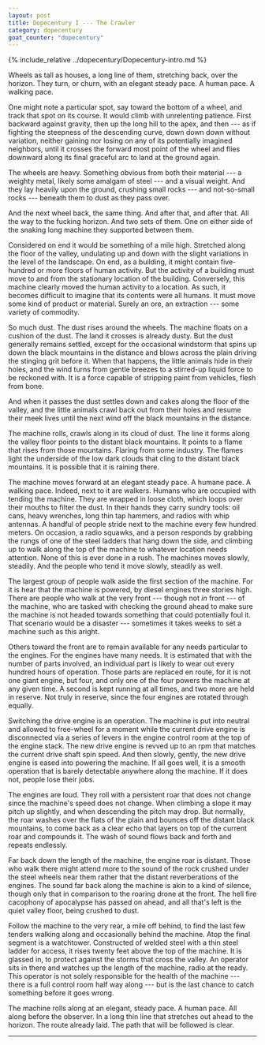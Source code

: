 ```yaml
---
layout: post
title: Dopecentury I --- The Crawler
category: dopecentury
goat_counter: "dopecentury" 
---
```


{% include_relative ../dopecentury/Dopecentury-intro.md %}


Wheels as tall as houses, a long line of them, stretching back, over the horizon. They turn, or churn, with an elegant steady pace. A human pace. A walking pace. 

One might note a particular spot, say toward the bottom of a wheel, and track that spot on its course. It would climb with unrelenting patience. First backward against gravity, then up the long hill to the apex, and then --- as if fighting the steepness of the descending curve, down down down without variation, neither gaining nor losing on any of its potentially imagined neighbors, until it crosses the forward most point of the wheel and flies downward along its final graceful arc to land at the ground again.

The wheels are heavy. Something obvious from both their material --- a weighty metal, likely some amalgam of steel --- and a visual weight. And they lay heavily upon the ground, crushing small rocks --- and not-so-small rocks --- beneath them to dust as they pass over.

And the next wheel back, the same thing. And after that, and after that. All the way to the fucking horizon. And two sets of them. One on either side of the snaking long machine they supported between them. 

Considered on end it would be something of a mile high. Stretched along the floor of the valley, undulating up and down with the slight variations in the level of the landscape. On end, as a building, it might contain five-hundred or more floors of human activity. But the activity of a building must move to and from the stationary location of the building. Conversely, this machine clearly moved the human activity to a location. As such, it becomes difficult to imagine that its contents were all humans. It must move some kind of product or material. Surely an ore, an extraction --- some variety of commodity.

So much dust. The dust rises around the wheels. The machine floats on a cushion of the dust. The land it crosses is already dusty. But the dust generally remains settled, except for the occasional windstorm that spins up down the black mountains in the distance and blows across the plain driving the stinging grit before it. When that happens, the little animals hide in their holes, and the wind turns from gentle breezes to a stirred-up liquid force to be reckoned with. It is a force capable of stripping paint from vehicles, flesh from bone.

And when it passes the dust settles down and cakes along the floor of the valley, and the little animals crawl back out from their holes and resume their meek lives until the next wind off the black mountains in the distance.

The machine rolls, crawls along in its cloud of dust. The line it forms along the valley floor points to the distant black mountains. It points to a flame that rises from those mountains. Flaring from some industry. The flames light the underside of the low dark clouds that cling to the distant black mountains. It is possible that it is raining there.

[//]: # (I like the repetition here. This feels like a direct influence of Dopesmoker.)

The machine moves forward at an elegant steady pace. A humane pace. A walking pace. Indeed, next to it are walkers. Humans who are occupied with tending the machine. They are wrapped in loose cloth, which loops over their mouths to filter the dust. In their hands they carry sundry tools: oil cans, heavy wrenches, long thin tap hammers, and radios with whip antennas. A handful of people stride next to the machine every few hundred meters. On occasion, a radio squawks, and a person responds by grabbing the rungs of one of the steel ladders that hang down the side, and climbing up to walk along the top of the machine to whatever location needs attention. None of this is ever done in a rush. The machines moves slowly, steadily. And the people who tend it move slowly, steadily as well.

The largest group of people walk aside the first section of the machine. For it is hear that the machine is powered, by diesel engines three stories high. There are people who walk at the very front --- though not _in_ front --- of the machine, who are tasked with checking the ground ahead to make sure the machine is not headed towards something that could potentially foul it. That scenario would be a disaster --- sometimes it takes weeks to set a machine such as this aright.

Others toward the front are to remain available for any needs particular to the engines. For the engines have many needs. It is estimated that with the number of parts involved, an individual part is likely to wear out every hundred hours of operation. Those parts are replaced en route, for it is not one giant engine, but four, and only one of the four powers the machine at any given time. A second is kept running at all times, and two more are held in reserve. Not truly in reserve, since the four engines are rotated through equally.

Switching the drive engine is an operation. The machine is put into neutral and allowed to free-wheel for a moment while the current drive engine is disconnected via a series of levers in the engine control room at the top of the engine stack. The new drive engine is revved up to an rpm that matches the current drive shaft spin speed. And then slowly, gently, the new drive engine is eased into powering the machine. If all goes well, it is a smooth operation that is barely detectable anywhere along the machine. If it does not, people lose their jobs.

The engines are loud. They roll with a persistent roar that does not change since the machine's speed does not change. When climbing a slope it may pitch up slightly, and when descending the pitch may drop. But normally, the roar washes over the flats of the plain and bounces off the distant black mountains, to come back as a clear echo that layers on top of the current roar and compounds it. The wash of sound flows back and forth and repeats endlessly.

Far back down the length of the machine, the engine roar is distant. Those who walk there might attend more to the sound of the rock crushed under the steel wheels near them rather that the distant reverberations of the engines. The sound far back along the machine is akin to a kind of silence, though only that in comparison to the roaring drone at the front. The hell fire cacophony of apocalypse has passed on ahead, and all that's left is the quiet valley floor, being crushed to dust.

Follow the machine to the very rear, a mile off behind, to find the last few tenders walking along and occasionally behind the machine. Atop the final segment is a watchtower. Constructed of welded steel with a thin steel ladder for access, it rises twenty feet above the top of the machine. It is glassed in, to protect against the storms that cross the valley. An operator sits in there and watches up the length of the machine, radio at the ready. This operator is not solely responsible for the health of the machine --- there is a full control room half way along --- but is the last chance to catch something before it goes wrong.

The machine rolls along at an elegant, steady pace. A human pace. All along before the observer. In a long thin line that stretches out ahead to the horizon. The route already laid. The path that will be followed is clear.

----------------------------------------

